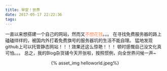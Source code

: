 ```yaml
---
title: 早安！世界
date: 2017-05-17 22:22:36
tags:
---
```

一直以来想搭建一个自己的网站，然而又<font color=#FF7F50>不想花钱</font>。。。
在寻找免费服务器的路上磕磕绊绊的，被国内外打着免费旗号的服务器坑的生活不能自理。
猛地发现github上可以托管静态网站！！！效果还这么惊艳！！！
顿时感慨自己没文化真可怕。。。
总之，我的Blog杂货铺今天开张啦，按照惯例，向全世界问候一声~
<div align="center">
{% asset_img helloworld.jpeg%}
</div>
